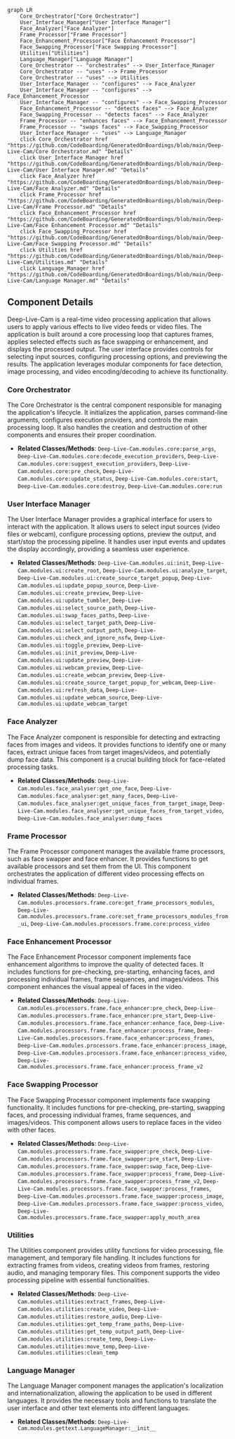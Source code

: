 ```mermaid
graph LR
    Core_Orchestrator["Core Orchestrator"]
    User_Interface_Manager["User Interface Manager"]
    Face_Analyzer["Face Analyzer"]
    Frame_Processor["Frame Processor"]
    Face_Enhancement_Processor["Face Enhancement Processor"]
    Face_Swapping_Processor["Face Swapping Processor"]
    Utilities["Utilities"]
    Language_Manager["Language Manager"]
    Core_Orchestrator -- "orchestrates" --> User_Interface_Manager
    Core_Orchestrator -- "uses" --> Frame_Processor
    Core_Orchestrator -- "uses" --> Utilities
    User_Interface_Manager -- "configures" --> Face_Analyzer
    User_Interface_Manager -- "configures" --> Face_Enhancement_Processor
    User_Interface_Manager -- "configures" --> Face_Swapping_Processor
    Face_Enhancement_Processor -- "detects faces" --> Face_Analyzer
    Face_Swapping_Processor -- "detects faces" --> Face_Analyzer
    Frame_Processor -- "enhances faces" --> Face_Enhancement_Processor
    Frame_Processor -- "swaps faces" --> Face_Swapping_Processor
    User_Interface_Manager -- "uses" --> Language_Manager
    click Core_Orchestrator href "https://github.com/CodeBoarding/GeneratedOnBoardings/blob/main/Deep-Live-Cam/Core Orchestrator.md" "Details"
    click User_Interface_Manager href "https://github.com/CodeBoarding/GeneratedOnBoardings/blob/main/Deep-Live-Cam/User Interface Manager.md" "Details"
    click Face_Analyzer href "https://github.com/CodeBoarding/GeneratedOnBoardings/blob/main/Deep-Live-Cam/Face Analyzer.md" "Details"
    click Frame_Processor href "https://github.com/CodeBoarding/GeneratedOnBoardings/blob/main/Deep-Live-Cam/Frame Processor.md" "Details"
    click Face_Enhancement_Processor href "https://github.com/CodeBoarding/GeneratedOnBoardings/blob/main/Deep-Live-Cam/Face Enhancement Processor.md" "Details"
    click Face_Swapping_Processor href "https://github.com/CodeBoarding/GeneratedOnBoardings/blob/main/Deep-Live-Cam/Face Swapping Processor.md" "Details"
    click Utilities href "https://github.com/CodeBoarding/GeneratedOnBoardings/blob/main/Deep-Live-Cam/Utilities.md" "Details"
    click Language_Manager href "https://github.com/CodeBoarding/GeneratedOnBoardings/blob/main/Deep-Live-Cam/Language Manager.md" "Details"
```

## Component Details

Deep-Live-Cam is a real-time video processing application that allows users to apply various effects to live video feeds or video files. The application is built around a core processing loop that captures frames, applies selected effects such as face swapping or enhancement, and displays the processed output. The user interface provides controls for selecting input sources, configuring processing options, and previewing the results. The application leverages modular components for face detection, image processing, and video encoding/decoding to achieve its functionality.

### Core Orchestrator
The Core Orchestrator is the central component responsible for managing the application's lifecycle. It initializes the application, parses command-line arguments, configures execution providers, and controls the main processing loop. It also handles the creation and destruction of other components and ensures their proper coordination.
- **Related Classes/Methods**: `Deep-Live-Cam.modules.core:parse_args`, `Deep-Live-Cam.modules.core:decode_execution_providers`, `Deep-Live-Cam.modules.core:suggest_execution_providers`, `Deep-Live-Cam.modules.core:pre_check`, `Deep-Live-Cam.modules.core:update_status`, `Deep-Live-Cam.modules.core:start`, `Deep-Live-Cam.modules.core:destroy`, `Deep-Live-Cam.modules.core:run`

### User Interface Manager
The User Interface Manager provides a graphical interface for users to interact with the application. It allows users to select input sources (video files or webcam), configure processing options, preview the output, and start/stop the processing pipeline. It handles user input events and updates the display accordingly, providing a seamless user experience.
- **Related Classes/Methods**: `Deep-Live-Cam.modules.ui:init`, `Deep-Live-Cam.modules.ui:create_root`, `Deep-Live-Cam.modules.ui:analyze_target`, `Deep-Live-Cam.modules.ui:create_source_target_popup`, `Deep-Live-Cam.modules.ui:update_popup_source`, `Deep-Live-Cam.modules.ui:create_preview`, `Deep-Live-Cam.modules.ui:update_tumbler`, `Deep-Live-Cam.modules.ui:select_source_path`, `Deep-Live-Cam.modules.ui:swap_faces_paths`, `Deep-Live-Cam.modules.ui:select_target_path`, `Deep-Live-Cam.modules.ui:select_output_path`, `Deep-Live-Cam.modules.ui:check_and_ignore_nsfw`, `Deep-Live-Cam.modules.ui:toggle_preview`, `Deep-Live-Cam.modules.ui:init_preview`, `Deep-Live-Cam.modules.ui:update_preview`, `Deep-Live-Cam.modules.ui:webcam_preview`, `Deep-Live-Cam.modules.ui:create_webcam_preview`, `Deep-Live-Cam.modules.ui:create_source_target_popup_for_webcam`, `Deep-Live-Cam.modules.ui:refresh_data`, `Deep-Live-Cam.modules.ui:update_webcam_source`, `Deep-Live-Cam.modules.ui:update_webcam_target`

### Face Analyzer
The Face Analyzer component is responsible for detecting and extracting faces from images and videos. It provides functions to identify one or many faces, extract unique faces from target images/videos, and potentially dump face data. This component is a crucial building block for face-related processing tasks.
- **Related Classes/Methods**: `Deep-Live-Cam.modules.face_analyser:get_one_face`, `Deep-Live-Cam.modules.face_analyser:get_many_faces`, `Deep-Live-Cam.modules.face_analyser:get_unique_faces_from_target_image`, `Deep-Live-Cam.modules.face_analyser:get_unique_faces_from_target_video`, `Deep-Live-Cam.modules.face_analyser:dump_faces`

### Frame Processor
The Frame Processor component manages the available frame processors, such as face swapper and face enhancer. It provides functions to get available processors and set them from the UI. This component orchestrates the application of different video processing effects on individual frames.
- **Related Classes/Methods**: `Deep-Live-Cam.modules.processors.frame.core:get_frame_processors_modules`, `Deep-Live-Cam.modules.processors.frame.core:set_frame_processors_modules_from_ui`, `Deep-Live-Cam.modules.processors.frame.core:process_video`

### Face Enhancement Processor
The Face Enhancement Processor component implements face enhancement algorithms to improve the quality of detected faces. It includes functions for pre-checking, pre-starting, enhancing faces, and processing individual frames, frame sequences, and images/videos. This component enhances the visual appeal of faces in the video.
- **Related Classes/Methods**: `Deep-Live-Cam.modules.processors.frame.face_enhancer:pre_check`, `Deep-Live-Cam.modules.processors.frame.face_enhancer:pre_start`, `Deep-Live-Cam.modules.processors.frame.face_enhancer:enhance_face`, `Deep-Live-Cam.modules.processors.frame.face_enhancer:process_frame`, `Deep-Live-Cam.modules.processors.frame.face_enhancer:process_frames`, `Deep-Live-Cam.modules.processors.frame.face_enhancer:process_image`, `Deep-Live-Cam.modules.processors.frame.face_enhancer:process_video`, `Deep-Live-Cam.modules.processors.frame.face_enhancer:process_frame_v2`

### Face Swapping Processor
The Face Swapping Processor component implements face swapping functionality. It includes functions for pre-checking, pre-starting, swapping faces, and processing individual frames, frame sequences, and images/videos. This component allows users to replace faces in the video with other faces.
- **Related Classes/Methods**: `Deep-Live-Cam.modules.processors.frame.face_swapper:pre_check`, `Deep-Live-Cam.modules.processors.frame.face_swapper:pre_start`, `Deep-Live-Cam.modules.processors.frame.face_swapper:swap_face`, `Deep-Live-Cam.modules.processors.frame.face_swapper:process_frame`, `Deep-Live-Cam.modules.processors.frame.face_swapper:process_frame_v2`, `Deep-Live-Cam.modules.processors.frame.face_swapper:process_frames`, `Deep-Live-Cam.modules.processors.frame.face_swapper:process_image`, `Deep-Live-Cam.modules.processors.frame.face_swapper:process_video`, `Deep-Live-Cam.modules.processors.frame.face_swapper:apply_mouth_area`

### Utilities
The Utilities component provides utility functions for video processing, file management, and temporary file handling. It includes functions for extracting frames from videos, creating videos from frames, restoring audio, and managing temporary files. This component supports the video processing pipeline with essential functionalities.
- **Related Classes/Methods**: `Deep-Live-Cam.modules.utilities:extract_frames`, `Deep-Live-Cam.modules.utilities:create_video`, `Deep-Live-Cam.modules.utilities:restore_audio`, `Deep-Live-Cam.modules.utilities:get_temp_frame_paths`, `Deep-Live-Cam.modules.utilities:get_temp_output_path`, `Deep-Live-Cam.modules.utilities:create_temp`, `Deep-Live-Cam.modules.utilities:move_temp`, `Deep-Live-Cam.modules.utilities:clean_temp`

### Language Manager
The Language Manager component manages the application's localization and internationalization, allowing the application to be used in different languages. It provides the necessary tools and functions to translate the user interface and other text elements into different languages.
- **Related Classes/Methods**: `Deep-Live-Cam.modules.gettext.LanguageManager:__init__`